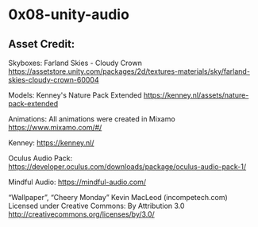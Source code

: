# 0x08-unity-audio

## Asset Credit:
Skyboxes: Farland Skies - Cloudy Crown https://assetstore.unity.com/packages/2d/textures-materials/sky/farland-skies-cloudy-crown-60004

Models: Kenney's Nature Pack Extended https://kenney.nl/assets/nature-pack-extended

Animations: All animations were created in Mixamo https://www.mixamo.com/#/

Kenney: https://kenney.nl/

Oculus Audio Pack: https://developer.oculus.com/downloads/package/oculus-audio-pack-1/

Mindful Audio: https://mindful-audio.com/

“Wallpaper”, “Cheery Monday” Kevin MacLeod (incompetech.com)
Licensed under Creative Commons: By Attribution 3.0
http://creativecommons.org/licenses/by/3.0/
